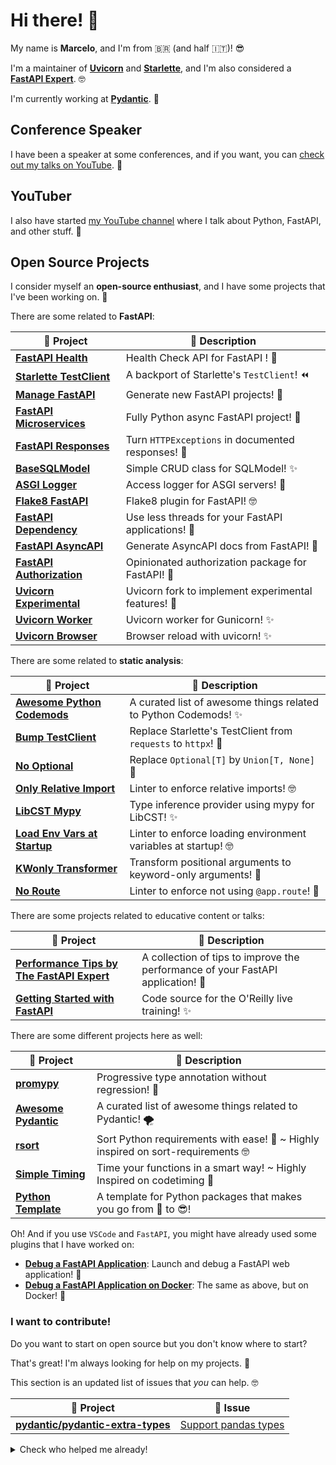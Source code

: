 # Hi there! 👋

My name is **Marcelo**, and I'm from 🇧🇷 (and half 🇮🇹)! 😎

I'm a maintainer of **[Uvicorn]** and **[Starlette]**, and I'm also considered a **[FastAPI Expert]**. 🤓

I'm currently working at **[Pydantic]**. 🚀

## Conference Speaker

I have been a speaker at some conferences, and if you want, you can [check out my talks on YouTube]. 🎤

## YouTuber

I also have started [my YouTube channel] where I talk about Python, FastAPI, and other stuff. 🎥

## Open Source Projects

I consider myself an **open-source enthusiast**, and I have some projects that I've been working on. 🤩

There are some related to **FastAPI**:

|  🎁 Project   | 📜 Description  |
|---|---|
| **[FastAPI Health]** | Health Check API for FastAPI ! :rocket: |
| **[Starlette TestClient]** | A backport of Starlette's `TestClient`! :rewind: |
| **[Manage FastAPI]** |  Generate new FastAPI projects! 🎉 |
| **[FastAPI Microservices]**  |  Fully Python async FastAPI project! 🚀 |
| **[FastAPI Responses]** | Turn `HTTPExceptions` in documented responses! 🤖 |
| **[BaseSQLModel]** | Simple CRUD class for SQLModel! ✨ |
| **[ASGI Logger]** | Access logger for ASGI servers! 🎉 |
| **[Flake8 FastAPI]** | Flake8 plugin for FastAPI! 🤓 |
| **[FastAPI Dependency]** | Use less threads for your FastAPI applications! 🚚 |
| **[FastAPI AsyncAPI]** | Generate AsyncAPI docs from FastAPI! 🚀 |
| **[FastAPI Authorization]** | Opinionated authorization package for FastAPI! 🎉 |
| **[Uvicorn Experimental]** | Uvicorn fork to implement experimental features! 👀 |
| **[Uvicorn Worker]** | Uvicorn worker for Gunicorn! ✨ |
| **[Uvicorn Browser]** | Browser reload with uvicorn! ✨ |

There are some related to **static analysis**:

| 🎁 Project   | 📜 Description  |
|---|---|
| **[Awesome Python Codemods]** | A curated list of awesome things related to Python Codemods! ✨ |
| **[Bump TestClient]** | Replace Starlette's TestClient from `requests` to `httpx`! 🎉 |
| **[No Optional]** | Replace `Optional[T]` by `Union[T, None]` 👀 |
| **[Only Relative Import]** | Linter to enforce relative imports! 🤓 |
| **[LibCST Mypy]** | Type inference provider using mypy for LibCST! ✨ |
| **[Load Env Vars at Startup]** | Linter to enforce loading environment variables at startup! 🤓 |
| **[KWonly Transformer]** | Transform positional arguments to keyword-only arguments!  🎉 |
| **[No Route]** | Linter to enforce not using `@app.route`! 📝 |

There are some projects related to educative content or talks:

| 🎁 Project   | 📜 Description  |
|---|---|
| **[Performance Tips by The FastAPI Expert]** | A collection of tips to improve the performance of your FastAPI application! 🚀 |
| **[Getting Started with FastAPI]** | Code source for the O'Reilly live training! ✨ |

There are some different projects here as well:

| 🎁 Project   | 📜 Description  |
|---|---|
| **[promypy]** | Progressive type annotation without regression! 🚀 |
| **[Awesome Pydantic]** | A curated list of awesome things related to Pydantic! 🌪️ |
| **[rsort]** | Sort Python requirements with ease! :tada: ~ Highly inspired on sort-requirements 🤓 |
| **[Simple Timing]** | Time your functions in a smart way! ~ Highly Inspired on codetiming :tada: |
| **[Python Template]** | A template for Python packages that makes you go from :hot_face: to :sunglasses:! |

Oh! And if you use `VSCode` and `FastAPI`, you might have already used some plugins that I have worked on:

- **[Debug a FastAPI Application]**: Launch and debug a FastAPI web application! :tada:
- **[Debug a FastAPI Application on Docker]**: The same as above, but on Docker! 👀

### I want to contribute!

Do you want to start on open source but you don't know where to start?

That's great! I'm always looking for help on my projects. 🤩

This section is an updated list of issues that _you_ can help. 🤓

| 🎁 Project   | 📜 Issue |
|---|---|
| **[pydantic/pydantic-extra-types]** | [Support pandas types] |

<details>
    <summary>Check who helped me already!</summary>

| 🎁 Project   | 📜 Issue | 🤩 Author |
|---|---|---|
| **[encode/broadcaster]** | [Use `pyproject.toml` with hatch instead of `setup.py`] | @sumit-158 |
| **[encode/broadcaster]** | [Drop support for Python 3.7] | @anabasalo |

</details>


[ASGI Logger]: https://github.com/Kludex/asgi-logger
[Awesome Pydantic]: https://github.com/Kludex/awesome-pydantic
[Awesome Python Codemods]: https://github.com/Kludex/awesome-python-codemods
[BaseSQLModel]: https://github.com/Kludex/basesqlmodel
[Bump TestClient]: https://github.com/Kludex/bump-testclient
[check out my talks on YouTube]: https://www.youtube.com/playlist?list=PLHI4xriXPKCjEN_8i5nEM0zPh8PxgEQPW
[Debug a FastAPI Application]: https://github.com/microsoft/vscode-python/pull/14606
[Debug a FastAPI Application on Docker]: https://github.com/microsoft/vscode-docker/pull/2740
[FastAPI AsyncAPI]: https://github.com/Kludex/fastapi-asyncapi
[FastAPI Authorization]: https://github.com/Kludex/fastapi-authorization
[FastAPI Dependency]: https://github.com/kludex/fastapi-dependency
[FastAPI Expert]: https://fastapi.tiangolo.com/fastapi-people/#experts
[FastAPI Health]: https://github.com/Kludex/fastapi-health
[FastAPI Microservices]: https://github.com/Kludex/fastapi-microservices
[FastAPI Responses]: https://github.com/Kludex/fastapi-responses
[Flake8 FastAPI]: https://github.com/Kludex/flake8-fastapi
[Getting Started with FastAPI]: https://github.com/Kludex/fastapi-workshop
[KWonly Transformer]: https://github.com/Kludex/kwonly-transformer
[LibCST Mypy]: https://github.com/Kludex/libcst-mypy
[Load Env Vars at Startup]: https://github.com/Kludex/load-env-vars-at-startup
[Manage FastAPI]: https://github.com/ycd/manage-fastapi
[No Optional]: https://github.com/Kludex/no-optional
[No Route]: https://github.com/Kludex/no-route
[my YouTube channel]: https://www.youtube.com/channel/UC91TdNbobUqT3d2CHcTkx8A
[Only Relative Import]: https://github.com/Kludex/only-relative-import
[Performance Tips by The FastAPI Expert]: https://github.com/Kludex/fastapi-performance
[promypy]: https://github.com/Kludex/promypy
[Python Template]: https://github.com/Kludex/python-template
[Pydantic]: https://pydantic.dev/
[rsort]: https://github.com/Kludex/rsort
[Simple Timing]: https://github.com/Kludex/simpletiming
[Starlette]: https://github.com/encode/starlette
[Starlette TestClient]: https://github.com/Kludex/starlette-testclient
[Uvicorn]: https://github.com/encode/uvicorn
[Uvicorn Browser]: https://github.com/Kludex/uvicorn-browser
[Uvicorn Experimental]: https://github.com/Kludex/uvicorn-exp
[Uvicorn Worker]: https://github.com/Kludex/uvicorn-worker
[encode/broadcaster]: https://github.com/encode/broadcaster
[Use `pyproject.toml` with hatch instead of `setup.py`]: https://github.com/encode/broadcaster/issues/93
[encode/broadcaster]: https://github.com/encode/broadcaster
[Drop support for Python 3.7]: https://github.com/encode/broadcaster/issues/94
[pydantic/pydantic-extra-types]: https://github.com/pydantic/pydantic-extra-types
[Support pandas types]: https://github.com/pydantic/pydantic-extra-types/issues/64